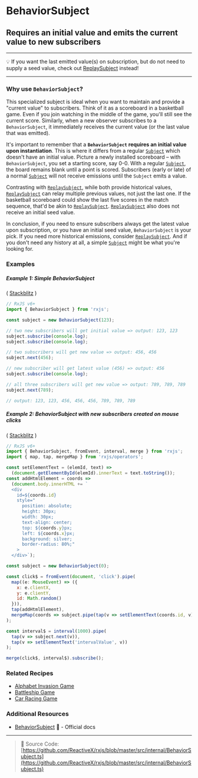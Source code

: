# BehaviorSubject

## Requires an initial value and emits the current value to new subscribers

---

💡 If you want the last emitted value(s) on subscription, but do not need to
supply a seed value, check out [ReplaySubject](replaysubject.md) instead!

---

### Why use `BehaviorSubject`?

This specialized subject is ideal when you want to maintain and provide a "current value" to subscribers. Think of it as a scoreboard in a basketball game. Even if you join watching in the middle of the game, you'll still see the current score. Similarly, when a new observer subscribes to a `BehaviorSubject`, it immediately receives the current value (or the last value that was emitted).

It's important to remember that a **`BehaviorSubject` requires an initial value upon instantiation**. This is where it differs from a regular [`Subject`](subject.md) which doesn't have an initial value. Picture a newly installed scoreboard – with `BehaviorSubject`, you set a starting score, say 0-0. With a regular [`Subject`](subject.md), the board remains blank until a point is scored. Subscribers (early or late) of a normal [`Subject`](subject.md) will not receive
 emissions until the `Subject` emits a value.

Contrasting with [`ReplaySubject`](replaysubject.md), while both provide historical values, [`ReplaySubject`](replaysubject.md) can relay multiple previous values, not just the last one. If the basketball scoreboard could show the last five scores in the match sequence, that'd be akin to [`ReplaySubject`](replaysubject.md). [`ReplaySubject`](replaysubject.md) also does not receive an initial seed value.

In conclusion, if you need to ensure subscribers always get the latest value upon subscription, or you have an initial seed value, `BehaviorSubject` is your pick. If you need more historical emissions, consider [`ReplaySubject`](replaysubject.md). And if you don't need any history at all, a simple [`Subject`](subject.md) might be what you're looking for.



### Examples

##### Example 1: Simple BehaviorSubject

(
[Stackblitz](https://stackblitz.com/edit/rxjs-behaviorsubject-simpleexample?file=index.ts?file=index.ts&devtoolsheight=100)
)

```js
// RxJS v6+
import { BehaviorSubject } from 'rxjs';

const subject = new BehaviorSubject(123);

// two new subscribers will get initial value => output: 123, 123
subject.subscribe(console.log);
subject.subscribe(console.log);

// two subscribers will get new value => output: 456, 456
subject.next(456);

// new subscriber will get latest value (456) => output: 456
subject.subscribe(console.log);

// all three subscribers will get new value => output: 789, 789, 789
subject.next(789);

// output: 123, 123, 456, 456, 456, 789, 789, 789
```

##### Example 2: BehaviorSubject with new subscribers created on mouse clicks

(
[Stackblitz](https://stackblitz.com/edit/rxjs-behaviorsubject-mouseclicks?file=index.ts)
)

```js
// RxJS v6+
import { BehaviorSubject, fromEvent, interval, merge } from 'rxjs';
import { map, tap, mergeMap } from 'rxjs/operators';

const setElementText = (elemId, text) =>
  (document.getElementById(elemId).innerText = text.toString());
const addHtmlElement = coords =>
  (document.body.innerHTML += `
  <div 
    id=${coords.id}
    style="
      position: absolute;
      height: 30px;
      width: 30px;
      text-align: center;
      top: ${coords.y}px;
      left: ${coords.x}px;
      background: silver;
      border-radius: 80%;"
    >
  </div>`);

const subject = new BehaviorSubject(0);

const click$ = fromEvent(document, 'click').pipe(
  map((e: MouseEvent) => ({
    x: e.clientX,
    y: e.clientY,
    id: Math.random()
  })),
  tap(addHtmlElement),
  mergeMap(coords => subject.pipe(tap(v => setElementText(coords.id, v))))
);

const interval$ = interval(1000).pipe(
  tap(v => subject.next(v)),
  tap(v => setElementText('intervalValue', v))
);

merge(click$, interval$).subscribe();
```

### Related Recipes

- [Alphabet Invasion Game](../recipes/alphabet-invasion-game.md)
- [Battleship Game](../recipes/battleship-game.md)
- [Car Racing Game](../recipes/car-racing-game.md)

### Additional Resources

- [BehaviorSubject](https://rxjs-dev.firebaseapp.com/api/index/class/BehaviorSubject)
  📰 - Official docs

---

> 📁 Source Code:
> [https://github.com/ReactiveX/rxjs/blob/master/src/internal/BehaviorSubject.ts](https://github.com/ReactiveX/rxjs/blob/master/src/internal/BehaviorSubject.ts)

